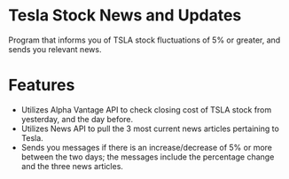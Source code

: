 # Tesla Stock News and Updates
Program that informs you of TSLA stock fluctuations of 5% or greater, and sends you relevant news. 

# Features
* Utilizes Alpha Vantage API to check closing cost of TSLA stock from yesterday, and the day before. 
* Utilizes News API to pull the 3 most current news articles pertaining to Tesla.
* Sends you messages if there is an increase/decrease of 5% or more between the two days; the messages include the percentage change and the three news articles. 
